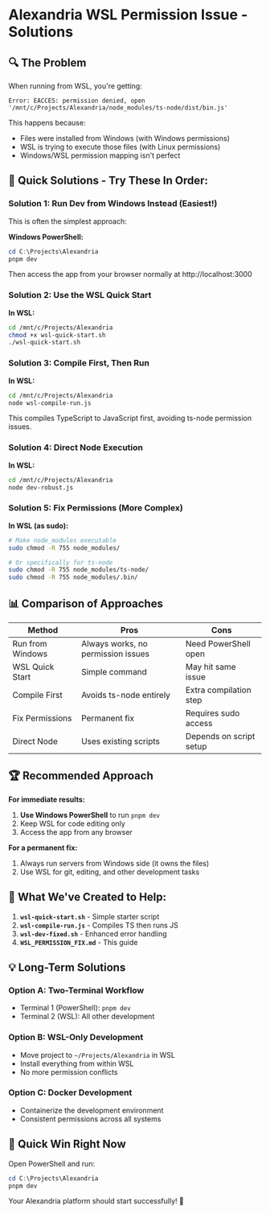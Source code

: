 # Alexandria WSL Permission Issue - Solutions

## 🔍 The Problem
When running from WSL, you're getting:
```
Error: EACCES: permission denied, open '/mnt/c/Projects/Alexandria/node_modules/ts-node/dist/bin.js'
```

This happens because:
- Files were installed from Windows (with Windows permissions)
- WSL is trying to execute those files (with Linux permissions)
- Windows/WSL permission mapping isn't perfect

## 🚀 Quick Solutions - Try These In Order:

### Solution 1: Run Dev from Windows Instead (Easiest!)
This is often the simplest approach:

**Windows PowerShell:**
```powershell
cd C:\Projects\Alexandria
pnpm dev
```
Then access the app from your browser normally at http://localhost:3000

### Solution 2: Use the WSL Quick Start
**In WSL:**
```bash
cd /mnt/c/Projects/Alexandria
chmod +x wsl-quick-start.sh
./wsl-quick-start.sh
```

### Solution 3: Compile First, Then Run
**In WSL:**
```bash
cd /mnt/c/Projects/Alexandria
node wsl-compile-run.js
```
This compiles TypeScript to JavaScript first, avoiding ts-node permission issues.

### Solution 4: Direct Node Execution
**In WSL:**
```bash
cd /mnt/c/Projects/Alexandria
node dev-robust.js
```

### Solution 5: Fix Permissions (More Complex)
**In WSL (as sudo):**
```bash
# Make node_modules executable
sudo chmod -R 755 node_modules/

# Or specifically for ts-node
sudo chmod -R 755 node_modules/ts-node/
sudo chmod -R 755 node_modules/.bin/
```

## 📊 Comparison of Approaches

| Method | Pros | Cons |
|--------|------|------|
| Run from Windows | Always works, no permission issues | Need PowerShell open |
| WSL Quick Start | Simple command | May hit same issue |
| Compile First | Avoids ts-node entirely | Extra compilation step |
| Fix Permissions | Permanent fix | Requires sudo access |
| Direct Node | Uses existing scripts | Depends on script setup |

## 🏆 Recommended Approach

**For immediate results:**
1. **Use Windows PowerShell** to run `pnpm dev`
2. Keep WSL for code editing only
3. Access the app from any browser

**For a permanent fix:**
1. Always run servers from Windows side (it owns the files)
2. Use WSL for git, editing, and other development tasks

## 🔧 What We've Created to Help:

1. **`wsl-quick-start.sh`** - Simple starter script
2. **`wsl-compile-run.js`** - Compiles TS then runs JS
3. **`wsl-dev-fixed.sh`** - Enhanced error handling
4. **`WSL_PERMISSION_FIX.md`** - This guide

## 💡 Long-Term Solutions

### Option A: Two-Terminal Workflow
- Terminal 1 (PowerShell): `pnpm dev`
- Terminal 2 (WSL): All other development

### Option B: WSL-Only Development
- Move project to `~/Projects/Alexandria` in WSL
- Install everything from within WSL
- No more permission conflicts

### Option C: Docker Development
- Containerize the development environment
- Consistent permissions across all systems

## 🎯 Quick Win Right Now

Open PowerShell and run:
```powershell
cd C:\Projects\Alexandria
pnpm dev
```

Your Alexandria platform should start successfully! 🚀